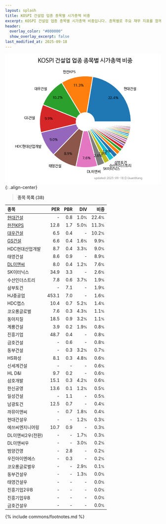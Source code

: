 ```yaml
---
layout: splash
title: KOSPI 건설업 업종 종목별 시가총액 비중
excerpt: KOSPI 건설업 업종 종목별 시가총액 비중입니다. 종목별로 주요 재무 지표를 함께 표시합니다.
header:
  overlay_color: "#800000"
  show_overlay_excerpt: false
last_modified_at: 2025-09-18
---
```



![KOSPI 건설업 업종 종목별 시가총액 비중](/stats/sector/images/kospi_업종_건설업_종목.png){: .align-center}


> **종목 목록 (38)**<a id="list"></a>

| **종목** | **PER** | **PBR** | **DIV** | **비중** |
| :------- | ------: | ------: | ------: | -------: |
| [현대건설](/000720/) | - | 0.8 | 1.0<small>%</small> | 22.4<small>%</small> |
| [한전KPS](/051600/) | 12.8 | 1.7 | 5.0<small>%</small> | 11.3<small>%</small> |
| [대우건설](/047040/) | 6.5 | 0.4 | - | 10.2<small>%</small> |
| [GS건설](/006360/) | 6.6 | 0.4 | 1.6<small>%</small> | 9.9<small>%</small> |
| HDC현대산업개발 | 8.7 | 0.4 | 3.3<small>%</small> | 9.0<small>%</small> |
| 태영건설 | 8.6 | 0.9 | - | 8.9<small>%</small> |
| [DL이앤씨](/375500/) | 8.0 | 0.4 | 1.2<small>%</small> | 7.6<small>%</small> |
| SK이터닉스 | 34.9 | 3.3 | - | 2.6<small>%</small> |
| 수산인더스트리 | 7.8 | 0.6 | 3.7<small>%</small> | 1.9<small>%</small> |
| 삼부토건 | - | 7.1 | - | 1.9<small>%</small> |
| HJ중공업 | 453.1 | 7.0 | - | 1.6<small>%</small> |
| HDC랩스 | 10.4 | 0.7 | 5.2<small>%</small> | 1.4<small>%</small> |
| 코오롱글로벌 | 7.6 | 0.3 | 4.3<small>%</small> | 1.1<small>%</small> |
| 동아지질 | 18.5 | 0.9 | 3.2<small>%</small> | 1.1<small>%</small> |
| 계룡건설 | 3.9 | 0.2 | 1.9<small>%</small> | 0.8<small>%</small> |
| 진흥기업 | 48.7 | 0.4 | - | 0.8<small>%</small> |
| 금호건설 | - | 0.6 | - | 0.8<small>%</small> |
| 동부건설 | - | 0.3 | 3.2<small>%</small> | 0.7<small>%</small> |
| HS화성 | 8.1 | 0.3 | 4.8<small>%</small> | 0.6<small>%</small> |
| 신세계건설 | - | - | - | 0.6<small>%</small> |
| HL D&I | 9.7 | 0.2 | - | 0.6<small>%</small> |
| 삼호개발 | 15.1 | 0.3 | 4.2<small>%</small> | 0.6<small>%</small> |
| 한신공영 | 13.6 | 0.1 | 1.2<small>%</small> | 0.5<small>%</small> |
| 일성건설 | - | 1.1 | - | 0.5<small>%</small> |
| 남광토건 | 12.5 | 0.7 | - | 0.4<small>%</small> |
| 까뮤이앤씨 | - | 0.7 | 1.8<small>%</small> | 0.4<small>%</small> |
| 현대건설우 | - | - | 1.2<small>%</small> | 0.3<small>%</small> |
| 에쓰씨엔지니어링 | 10.7 | 0.9 | - | 0.3<small>%</small> |
| DL이앤씨2우(전환) | - | - | 1.7<small>%</small> | 0.3<small>%</small> |
| DL이앤씨우 | - | - | 3.0<small>%</small> | 0.2<small>%</small> |
| 범양건영 | - | 2.8 | - | 0.2<small>%</small> |
| 우진아이엔에스 | - | 0.3 | - | 0.2<small>%</small> |
| 코오롱글로벌우 | - | - | 2.9<small>%</small> | 0.1<small>%</small> |
| 동부건설우 | - | - | 1.3<small>%</small> | 0.0<small>%</small> |
| 태영건설우 | - | - | - | 0.0<small>%</small> |
| 진흥기업2우B | - | - | - | 0.0<small>%</small> |
| 진흥기업우B | - | - | - | 0.0<small>%</small> |
| 금호건설우 | - | - | - | 0.0<small>%</small> |

{% include commons/footnotes.md %}